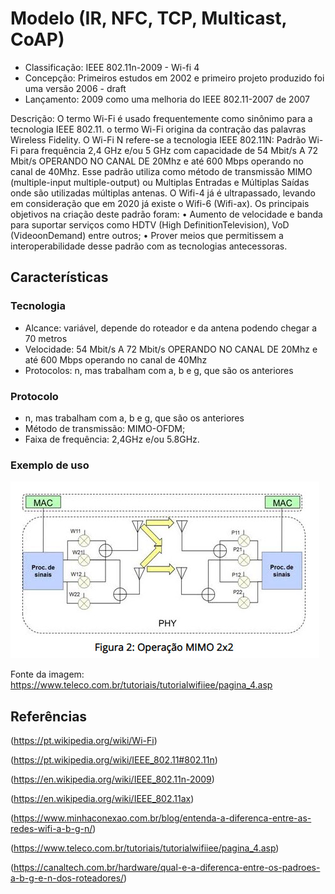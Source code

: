 # Modelo (IR, NFC, TCP, Multicast, CoAP)

- Classificação: IEEE 802.11n-2009 - Wi-fi 4
- Concepção: Primeiros estudos em 2002 e primeiro projeto produzido foi uma versão 2006 - draft
- Lançamento: 2009 como uma melhoria do IEEE 802.11-2007 de 2007

Descrição: O termo Wi-Fi é usado frequentemente como sinônimo para a tecnologia IEEE 802.11. o termo Wi-Fi origina da contração das palavras Wireless Fidelity. 
O Wi-Fi N refere-se a tecnologia IEEE 802.11N: Padrão Wi-Fi para frequência 2,4 GHz e/ou 5 GHz com capacidade de 54 Mbit/s A 72 Mbit/s OPERANDO NO CANAL DE 20Mhz e até 600 Mbps operando no canal de 40Mhz. Esse padrão utiliza como método de transmissão MIMO (multiple-input multiple-output) ou Multiplas Entradas e Múltiplas Saídas onde são utilizadas múltiplas antenas. 
O Wifi-4 já é ultrapassado, levando em consideração que em 2020 já existe o Wifi-6 (Wifi-ax).
Os principais objetivos na criação deste padrão foram:
•	Aumento de velocidade e banda para suportar serviços como HDTV (High DefinitionTelevision), VoD (VideoonDemand) entre outros;
•	Prover meios que permitissem a interoperabilidade desse padrão com as tecnologias antecessoras.


## Características

### Tecnologia

- Alcance: variável, depende do roteador e da antena podendo chegar a 70 metros
- Velocidade: 54 Mbit/s A 72 Mbit/s OPERANDO NO CANAL DE 20Mhz e até 600 Mbps operando no canal de 40Mhz
- Protocolos: n, mas trabalham com a, b e g, que são os anteriores

### Protocolo

- n, mas trabalham com a, b e g, que são os anteriores 
- Método de transmissão: MIMO-OFDM;
- Faixa de frequência: 2,4GHz e/ou 5.8GHz.


### Exemplo de uso

![Wifi n](imgs/wifin.jpg)

Fonte da imagem: https://www.teleco.com.br/tutoriais/tutorialwifiiee/pagina_4.asp

## Referências

(https://pt.wikipedia.org/wiki/Wi-Fi)

(https://pt.wikipedia.org/wiki/IEEE_802.11#802.11n)

(https://en.wikipedia.org/wiki/IEEE_802.11n-2009)

(https://en.wikipedia.org/wiki/IEEE_802.11ax)

(https://www.minhaconexao.com.br/blog/entenda-a-diferenca-entre-as-redes-wifi-a-b-g-n/)

(https://www.teleco.com.br/tutoriais/tutorialwifiiee/pagina_4.asp)

(https://canaltech.com.br/hardware/qual-e-a-diferenca-entre-os-padroes-a-b-g-e-n-dos-roteadores/)
